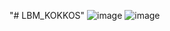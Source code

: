 "# LBM_KOKKOS" 
![image](https://user-images.githubusercontent.com/92715816/229597969-556a6ec9-6969-43de-b283-41459d9bedd3.png)
![image](https://user-images.githubusercontent.com/92715816/229598112-7e73a19f-5e35-46b9-9c9a-61395a081463.png)
